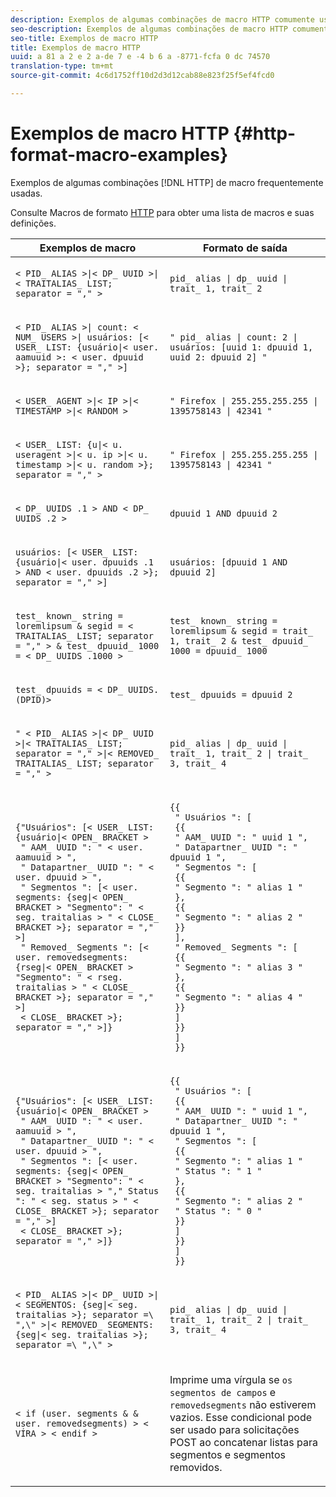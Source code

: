 ```yaml
---
description: Exemplos de algumas combinações de macro HTTP comumente usadas.
seo-description: Exemplos de algumas combinações de macro HTTP comumente usadas.
seo-title: Exemplos de macro HTTP
title: Exemplos de macro HTTP
uuid: a 81 a 2 e 2 a-de 7 e -4 b 6 a -8771-fcfa 0 dc 74570
translation-type: tm+mt
source-git-commit: 4c6d1752ff10d2d3d12cab88e823f25f5ef4fcd0

---
```



# Exemplos de macro HTTP {#http-format-macro-examples}

Exemplos de algumas combinações [!DNL HTTP] de macro frequentemente usadas.

Consulte Macros de formato [HTTP](../formats/web-formats.md) para obter uma lista de macros e suas definições.

<table id="table_D5FAC5D056ED49D79FA883197EF8F42E"> 
 <thead> 
  <tr> 
   <th colname="col1" class="entry"> Exemplos de macro </th> 
   <th colname="col2" class="entry"> Formato de saída </th> 
  </tr> 
 </thead>
 <tbody> 
  <tr> 
   <td colname="col1"> <p> <code>&lt; PID_ ALIAS &gt;|&lt; DP_ UUID &gt;|&lt; TRAITALIAS_ LIST; separator = "," &gt;</code> </p> </td> 
   <td colname="col2"> <p> <code>pid_ alias | dp_ uuid | trait_ 1, trait_ 2</code> </p> </td> 
  </tr> 
  <tr> 
   <td colname="col1"> <p> <code>&lt; PID_ ALIAS &gt;| count: &lt; NUM_ USERS &gt;| usuários: [&lt; USER_ LIST: {usuário|&lt; user. aamuuid &gt;: &lt; user. dpuuid &gt;}; separator = "," &gt;]</code> </p> </td> 
   <td colname="col2"> <p> <code>" pid_ alias | count: 2 | usuários: [uuid 1: dpuuid 1, uuid 2: dpuuid 2] "</code> </p> </td> 
  </tr> 
  <tr> 
   <td colname="col1"> <p> <code>&lt; USER_ AGENT &gt;|&lt; IP &gt;|&lt; TIMESTAMP &gt;|&lt; RANDOM &gt;</code> </p> </td> 
   <td colname="col2"> <p> <code>" Firefox | 255.255.255.255 | 1395758143 | 42341 "</code> </p> </td> 
  </tr> 
  <tr> 
   <td colname="col1"> <p> <code>&lt; USER_ LIST: {u|&lt; u. useragent &gt;|&lt; u. ip &gt;|&lt; u. timestamp &gt;|&lt; u. random &gt;}; separator = "," &gt;</code> </p> </td> 
   <td colname="col2"> <p> <code>" Firefox | 255.255.255.255 | 1395758143 | 42341 "</code> </p> </td> 
  </tr> 
  <tr> 
   <td colname="col1"> <p> <code>&lt; DP_ UUIDS .1 &gt; AND &lt; DP_ UUIDS .2 &gt;</code> </p> </td> 
   <td colname="col2"> <p> <code>dpuuid 1 AND dpuuid 2</code> </p> </td> 
  </tr> 
  <tr> 
   <td colname="col1"> <p> <code>usuários: [&lt; USER_ LIST: {usuário|&lt; user. dpuuids .1 &gt; AND &lt; user. dpuuids .2 &gt;}; separator = "," &gt;]</code> </p> </td> 
   <td colname="col2"> <p> <code>usuários: [dpuuid 1 AND dpuuid 2]</code> </p> </td> 
  </tr> 
  <tr> 
   <td colname="col1"> <p> <code>test_ known_ string = loremlipsum &amp; segid = &lt; TRAITALIAS_ LIST; separator = "," &gt; &amp; test_ dpuuid_ 1000 = &lt; DP_ UUIDS .1000 &gt;</code> </p> </td> 
   <td colname="col2"> <p> <code>test_ known_ string = loremlipsum &amp; segid = trait_ 1, trait_ 2 &amp; test_ dpuuid_ 1000 = dpuuid_ 1000</code> </p> </td> 
  </tr> 
  <tr> 
   <td colname="col1"> <p> <code>test_ dpuuids = &lt; DP_ UUIDS.(DPID)&gt;</code> </p> </td> 
   <td colname="col2"> <p> <code>test_ dpuuids = dpuuid 2</code> </p> </td> 
  </tr> 
  <tr> 
   <td colname="col1"> <p> <code>" &lt; PID_ ALIAS &gt;|&lt; DP_ UUID &gt;|&lt; TRAITALIAS_ LIST; separator = "," &gt;|&lt; REMOVED_ TRAITALIAS_ LIST; separator = "," &gt;</code> </p> </td> 
   <td colname="col2"> <p> <code>pid_ alias | dp_ uuid | trait_ 1, trait_ 2 | trait_ 3, trait_ 4</code> </p> </td> 
  </tr> 
  <tr> 
   <td colname="col1"> <p> 
     <code>{"Usuários": [&lt; USER_ LIST: {usuário|&lt; OPEN_ BRACKET &gt; 
 " AAM_ UUID ": " &lt; user. aamuuid &gt; ", 
 " Datapartner_ UUID ": " &lt; user. dpuuid &gt; ", 
 " Segmentos ": [&lt; user. segments: {seg|&lt; OPEN_ BRACKET &gt; "Segmento": " &lt; seg. traitalias &gt; " &lt; CLOSE_ BRACKET &gt;}; separator = "," &gt;] 
 " Removed_ Segments ": [&lt; user. removedsegments: {rseg|&lt; OPEN_ BRACKET &gt; "Segmento": " &lt; rseg. traitalias &gt; " &lt; CLOSE_ BRACKET &gt;}; separator = "," &gt;] 
 &lt; CLOSE_ BRACKET &gt;}; separator = "," &gt;]} </code>
  </p> </td> 
   <td colname="col2"> <p> 
     <code>{{ 
 " Usuários ": [ 
 {{ 
 " AAM_ UUID ": " uuid 1 ", 
 " Datapartner_ UUID ": " dpuuid 1 ", 
 " Segmentos ": [ 
 {{ 
 " Segmento ": " alias 1 " 
 }, 
 {{ 
 " Segmento ": " alias 2 " 
 }} 
 ], 
 " Removed_ Segments ": [ 
 {{ 
 " Segmento ": " alias 3 " 
 }, 
 {{ 
 " Segmento ": " alias 4 " 
 }} 
 ] 
 }} 
 ] 
 }} </code>
  </p> </td> 
  </tr> 
  <tr> 
   <td colname="col1"> <p> 
     <code>{"Usuários": [&lt; USER_ LIST: {usuário|&lt; OPEN_ BRACKET &gt; 
 " AAM_ UUID ": " &lt; user. aamuuid &gt; ", 
 " Datapartner_ UUID ": " &lt; user. dpuuid &gt; ", 
 " Segmentos ": [&lt; user. segments: {seg|&lt; OPEN_ BRACKET &gt; "Segmento": " &lt; seg. traitalias &gt; "," Status ": " &lt; seg. status &gt; " &lt; CLOSE_ BRACKET &gt;}; separator = "," &gt;] 
 &lt; CLOSE_ BRACKET &gt;}; separator = "," &gt;]} </code>
  </p> </td> 
   <td colname="col2"> <p> 
     <code>{{ 
 " Usuários ": [ 
 {{ 
 " AAM_ UUID ": " uuid 1 ", 
 " Datapartner_ UUID ": " dpuuid 1 ", 
 " Segmentos ": [ 
 {{ 
 " Segmento ": " alias 1 " 
 " Status ": " 1 " 
 }, 
 {{ 
 " Segmento ": " alias 2 " 
 " Status ": " 0 " 
 }} 
 ] 
 }} 
 ] 
 }} </code>
  </p> </td> 
  </tr> 
  <tr> 
   <td colname="col1"> <p> <code>&lt; PID_ ALIAS &gt;|&lt; DP_ UUID &gt;|&lt; SEGMENTOS: {seg|&lt; seg. traitalias &gt;}; separator =\ ",\" &gt;|&lt; REMOVED_ SEGMENTS: {seg|&lt; seg. traitalias &gt;}; separator =\ ",\" &gt;</code> </p> </td> 
   <td colname="col2"> <p> <code>pid_ alias | dp_ uuid | trait_ 1, trait_ 2 | trait_ 3, trait_ 4</code> </p> </td> 
  </tr> 
  <tr> 
   <td colname="col1"> <p> <code>&lt; if (user. segments &amp; &amp; user. removedsegments) &gt; &lt; VÍRA &gt; &lt; endif &gt;</code> </p> </td> 
   <td colname="col2"> <p>Imprime uma vírgula se <code>os segmentos de campos</code> e <code>removedsegments</code> não estiverem vazios. Esse condicional pode ser usado para solicitações POST ao concatenar listas para segmentos e segmentos removidos. </p> </td> 
  </tr> 
 </tbody> 
</table>

